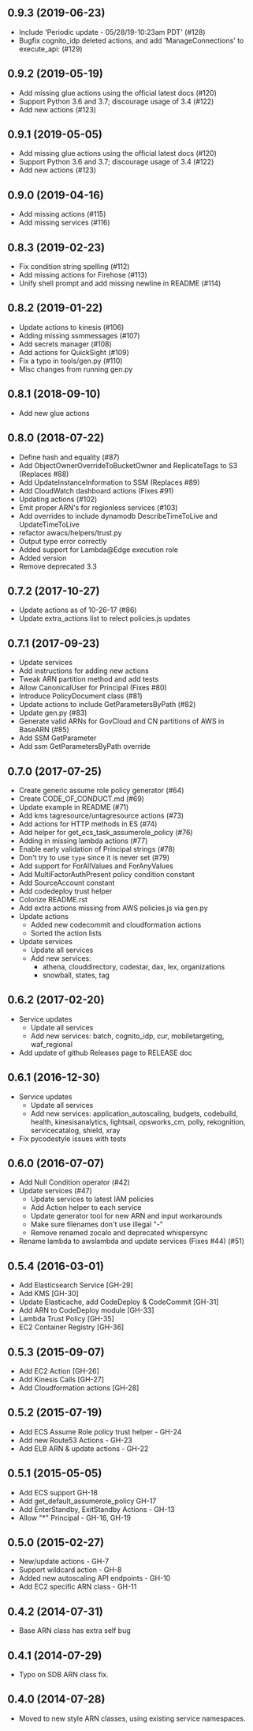 ## 0.9.3 (2019-06-23)
* Include 'Periodic update - 05/28/19-10:23am PDT' (#128)
* Bugfix cognito_idp deleted actions, and add 'ManageConnections' to execute_api: (#129)

## 0.9.2 (2019-05-19)
- Add missing glue actions using the official latest docs (#120)
- Support Python 3.6 and 3.7; discourage usage of 3.4 (#122)
- Add new actions (#123)

## 0.9.1 (2019-05-05)
- Add missing glue actions using the official latest docs (#120)
- Support Python 3.6 and 3.7; discourage usage of 3.4 (#122)
- Add new actions (#123)

## 0.9.0 (2019-04-16)
- Add missing actions (#115)
- Add missing services (#116)

## 0.8.3 (2019-02-23)
- Fix condition string spelling (#112)
- Add missing actions for Firehose (#113)
- Unify shell prompt and add missing newline in README (#114)

## 0.8.2 (2019-01-22)
- Update actions to kinesis (#106)
- Adding missing ssmmessages (#107)
- Add secrets manager  (#108)
- Add actions for QuickSight (#109)
- Fix a typo in tools/gen.py (#110)
- Misc changes from running gen.py

## 0.8.1 (2018-09-10)
- Add new glue actions

## 0.8.0 (2018-07-22)
- Define hash and equality (#87)
- Add ObjectOwnerOverrideToBucketOwner and ReplicateTags to S3 (Replaces #88)
- Add UpdateInstanceInformation to SSM (Replaces #89)
- Add CloudWatch dashboard actions (Fixes #91)
- Updating actions (#102)
- Emit proper ARN's for regionless services (#103)
- Add overrides to include dynamodb DescribeTimeToLive and UpdateTimeToLive
- refactor awacs/helpers/trust.py
- Output type error correctly
- Added support for Lambda@Edge execution role
- Added version
- Remove deprecated 3.3

## 0.7.2 (2017-10-27)
- Update actions as of 10-26-17 (#86)
- Update extra_actions list to relect policies.js updates

## 0.7.1 (2017-09-23)
- Update services
- Add instructions for adding new actions
- Tweak ARN partition method and add tests
- Allow CanonicalUser for  Principal (Fixes #80)
- Introduce PolicyDocument class (#81)
- Update actions to include GetParametersByPath (#82)
- Update gen.py (#83)
- Generate valid ARNs for GovCloud and CN partitions of AWS in BaseARN (#85)
- Add SSM GetParameter
- Add ssm GetParametersByPath override

## 0.7.0 (2017-07-25)
- Create generic assume role policy generator (#64)
- Create CODE_OF_CONDUCT.md (#69)
- Update example in README (#71)
- Add kms tagresource/untagresource actions (#73)
- Add actions for HTTP methods in ES (#74)
- Add helper for get_ecs_task_assumerole_policy (#76)
- Adding in missing lambda actions (#77)
- Enable early validation of Principal strings (#78)
- Don't try to use `type` since it is never set (#79)
- Add support for ForAllValues and ForAnyValues
- Add MultiFactorAuthPresent policy condition constant
- Add SourceAccount constant
- Add codedeploy trust helper
- Colorize README.rst
- Add extra actions missing from AWS policies.js via gen.py
- Update actions
  - Added new codecommit and cloudformation actions
  - Sorted the action lists
- Update services
  - Update all services
  - Add new services:
    - athena, clouddirectory, codestar, dax, lex, organizations
    - snowball, states, tag

## 0.6.2 (2017-02-20)
- Service updates
  - Update all services
  - Add new services: batch, cognito_idp, cur, mobiletargeting, waf_regional
- Add update of github Releases page to RELEASE doc

## 0.6.1 (2016-12-30)
- Service updates
  - Update all services
  - Add new services:
    application_autoscaling, budgets, codebuild, health, kinesisanalytics,
    lightsail, opsworks_cm, polly, rekognition, servicecatalog, shield, xray
- Fix pycodestyle issues with tests

## 0.6.0 (2016-07-07)
- Add Null Condition operator (#42)
- Update services (#47)
   - Update services to latest IAM policies
   - Add Action helper to each service
   - Update generator tool for new ARN and input workarounds
   - Make sure filenames don't use illegal "-"
   - Remove renamed zocalo and deprecated whispersync
- Rename lambda to awslambda and update services (Fixes #44) (#51)

## 0.5.4 (2016-03-01)
- Add Elasticsearch Service [GH-29]
- Add KMS [GH-30]
- Update Elasticache, add CodeDeploy & CodeCommit [GH-31]
- Add ARN to CodeDeploy module [GH-33]
- Lambda Trust Policy [GH-35]
- EC2 Container Registry [GH-36]

## 0.5.3 (2015-09-07)
- Add EC2 Action [GH-26]
- Add Kinesis Calls [GH-27]
- Add Cloudformation actions [GH-28]

## 0.5.2 (2015-07-19)
- Add ECS Assume Role policy trust helper - GH-24
- Add new Route53 Actions - GH-23
- Add ELB ARN & update actions - GH-22

## 0.5.1 (2015-05-05)
- Add ECS support GH-18
- Add get\_default\_assumerole\_policy GH-17
- Add EnterStandby, ExitStandby Actions - GH-13
- Allow "\*" Principal - GH-16, GH-19

## 0.5.0 (2015-02-27)
- New/update actions - GH-7
- Support wildcard action - GH-8
- Added new autoscaling API endpoints - GH-10
- Add EC2 specific ARN class - GH-11

## 0.4.2 (2014-07-31)
- Base ARN class has extra self bug

## 0.4.1 (2014-07-29)
- Typo on SDB ARN class fix.

## 0.4.0 (2014-07-28)
- Moved to new style ARN classes, using existing service namespaces.

